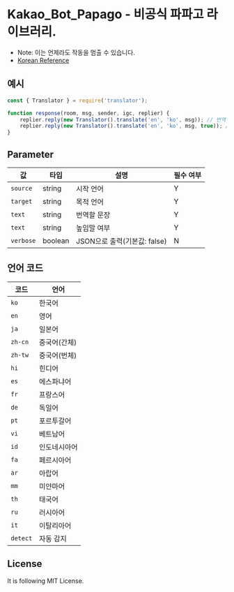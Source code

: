 # Kakao_Bot_Papago - 비공식 파파고 라이브러리.
- Note: 이는 언제라도 작동을 멈출 수 있습니다.
- [Korean Reference](./README.ko.md)

## 예시
```javascript
const { Translator } = require('translator');

function response(room, msg, sender, igc, replier) {
    replier.reply(new Translator().translate('en', 'ko', msg)); // 번역 결과만 출력.
    replier.reply(new Translator().translate('en', 'ko', msg, true)); // Raw json으로 출력.
}
```
## Parameter
| 값 | 타입 | 설명 | 필수 여부 |
|----|----|----|----|
| `source` | string | 시작 언어 | Y |
| `target` | string | 목적 언어 | Y |
| `text` | string | 번역할 문장 | Y |
| `text` | string | 높임말 여부 | Y |
| `verbose` | boolean | JSON으로 출력(기본값: false) | N |
## 언어 코드
| 코드 | 언어 |
|----|----|
| `ko` | 한국어 |
| `en` | 영어 |
| `ja` | 일본어 |
| `zh-cn` | 중국어(간체) |
| `zh-tw` | 중국어(번체) |
| `hi` | 힌디어 |
| `es` | 에스파냐어 |
| `fr` | 프랑스어 |
| `de` | 독일어 |
| `pt` | 포르투갈어 |
| `vi` | 베트남어 |
| `id` | 인도네시아어 |
| `fa` | 페르시아어 |
| `ar` | 아랍어 |
| `mm` | 미얀마어 |
| `th` | 태국어 |
| `ru` | 러시아어 |
| `it` | 이탈리아어 |
| `detect` | 자동 감지 |
## License
It is following MIT License.
